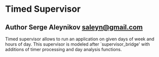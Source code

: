 # Timed Supervisor
## Author Serge Aleynikov <saleyn@gmail.com>

Timed supervisor allows to run an application on
given days of week and hours of day.  This supervisor is modeled after
`supervisor_bridge' with additions of timer processing and day analysis
functions.